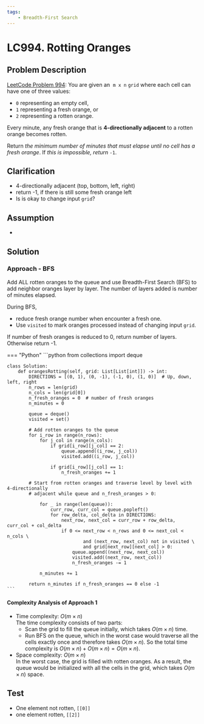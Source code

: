 ```yaml
---
tags:
    - Breadth-First Search
---
```


# LC994. Rotting Oranges

## Problem Description

[LeetCode Problem 994](https://leetcode.com/problems/rotting-oranges/): You are given an
 `m x n` `grid` where each cell can have one of three values:

- `0` representing an empty cell,
- `1` representing a fresh orange, or
- `2` representing a rotten orange.

Every minute, any fresh orange that is **4-directionally adjacent** to a rotten orange
becomes rotten.

Return _the minimum number of minutes that must elapse until no cell has a fresh orange_.
If _this is impossible, return_ `-1`.

## Clarification

- 4-directionally adjacent (top, bottom, left, right)
- return -1, if there is still some fresh orange left
- Is is okay to change input `grid`?


## Assumption

-

## Solution

### Approach - BFS

Add ALL rotten oranges to the queue and use Breadth-First Search (BFS) to add neighbor
oranges layer by layer. The number of layers added is number of minutes elapsed.

During BFS,

- reduce fresh orange number when encounter a fresh one.
- Use `visited` to mark oranges processed instead of changing input `grid`.

If number of fresh oranges is reduced to 0, return number of layers. Otherwise return -1.

=== "Python"
    ```python
    from collections import deque

    class Solution:
        def orangesRotting(self, grid: List[List[int]]) -> int:
            DIRECTIONS = [(0, 1), (0, -1), (-1, 0), (1, 0)]  # Up, down, left, right
            n_rows = len(grid)
            n_cols = len(grid[0])
            n_fresh_oranges = 0  # number of fresh oranges
            n_minutes = 0

            queue = deque()
            visited = set()

            # Add rotten oranges to the queue
            for i_row in range(n_rows):
                for j_col in range(n_cols):
                    if grid[i_row][j_col] == 2:
                        queue.append((i_row, j_col))
                        visited.add((i_row, j_col))

                    if grid[i_row][j_col] == 1:
                        n_fresh_oranges += 1

            # Start from rotten oranges and traverse level by level with 4-directionally
            # adjacent while queue and n_fresh_oranges > 0:

                for _ in range(len(queue)):
                    curr_row, curr_col = queue.popleft()
                    for row_delta, col_delta in DIRECTIONS:
                        next_row, next_col = curr_row + row_delta, curr_col + col_delta
                        if 0 <= next_row < n_rows and 0 <= next_col < n_cols \
                                and (next_row, next_col) not in visited \
                                and grid[next_row][next_col] > 0:
                            queue.append((next_row, next_col))
                            visited.add((next_row, next_col))
                            n_fresh_oranges -= 1

                n_minutes += 1

            return n_minutes if n_fresh_oranges == 0 else -1
    ```

#### Complexity Analysis of Approach 1

- Time complexity: $O(m \times n)$  
  The time complexity consists of two parts:
    - Scan the grid to fill the queue initially, which takes $O(m \times n)$ time.
    - Run BFS on the queue, which in the worst case would traverse all the cells exactly
    once and therefore takes $O(m \times n)$. 
  So the total time complexity is $O(m \times n) + O(m \times n) = O(m \times n)$.
- Space complexity: $O(m \times n)$  
  In the worst case, the grid is filled with rotten oranges. As a result, the queue 
  would be initialized with all the cells in the grid, which takes $O(m \times n)$ space.

## Test

- One element not rotten, `[[0]]`
- one element rotten, `[[2]]`